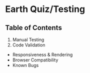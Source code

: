 # Earth Quiz/Testing

## Table of Contents
1. Manual Testing
2. Code Validation
+ Responsiveness & Rendering
+ Browser Compatibility
+ Known Bugs